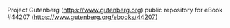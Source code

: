 Project Gutenberg (https://www.gutenberg.org) public repository for eBook #44207 (https://www.gutenberg.org/ebooks/44207)
